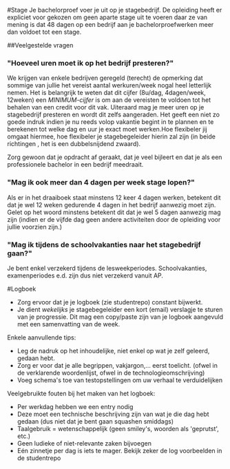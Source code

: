 #Stage
Je bachelorproef voer je uit op je stagebedrijf. De opleiding heeft er expliciet voor gekozen om geen aparte stage uit te voeren daar ze van mening is dat 48 dagen op een bedrijf aan je bachelorproefwerken meer dan voldoet tot een stage.

##Veelgestelde vragen
### "Hoeveel uren moet ik op het bedrijf presteren?"
We krijgen van enkele bedrijven geregeld (terecht) de opmerking dat sommige van jullie het vereist aantal werkuren/week nogal heel letterlijk nemen. 
Het is belangrijk te weten dat dit cijfer (8u/dag, 4dagen/week, 12weken) een *MINIMUM-cijfer* is om aan de vereisten te voldoen tot het behalen van een credit voor dit vak. Uiteraard mag je meer uren op je stagebedrijf presteren en wordt dit zelfs aangeraden. Het geeft een niet zo goede indruk indien je nu reeds volop vakantie begint in te plannen en te berekenen tot welke dag en uur je exact moet werken.Hoe flexibeler jij omgaat hiermee, hoe flexibeler je stagebegeleider hierin zal zijn (in beide richtingen , het is een dubbelsnijdend zwaard).

Zorg gewoon dat je opdracht af geraakt, dat je veel bijleert en dat je als een professionele bachelor in een bedrijf meedraait.

### "Mag ik ook meer dan 4 dagen per week stage lopen?" 
Als er in het draaiboek staat minstens 12 keer 4 dagen werken, betekent dit dat je wel 12 weken gedurende 4 dagen in het bedrijf aanwezig moet zijn. Gelet op het woord minstens betekent dit dat je wel 5 dagen aanwezig mag zijn (indien er de vijfde dag geen andere activiteiten door de opleiding voor jullie voorzien zijn.)

### "Mag ik tijdens de schoolvakanties naar het stagebedrijf gaan?"
Je bent enkel verzekerd tijdens de lesweekperiodes. Schoolvakanties, examenperiodes e.d. zijn dus niet verzekerd vanuit AP.

#Logboek
* Zorg ervoor dat je je logboek (zie studentrepo) constant bijwerkt.
* Je dient *wekelijks* je stagebegeleider een kort (email) verslagje te sturen van je progressie. Dit mag een copy/paste zijn van je logboek aangevuld met een samenvatting van de week.

Enkele aanvullende tips:
* Leg de nadruk op het inhoudelijke, niet enkel op wat je zelf geleerd, gedaan hebt.
* Zorg er voor dat je alle begrippen, vakjargon,... eerst toelicht. (ofwel in de verklarende woordenlijst, ofwel in de technologieomschrijving)
* Voeg schema's toe van testopstellingen om uw verhaal te verduidelijken

Veelgebruikte fouten bij het maken van het logboek:
* Per werkdag hebben we een entry nodig
* Deze moet een technische beschrijving zijn van wat je die dag hebt gedaan (dus niet dat je bent gaan squashen smiddags)
* Taalgebruik = wetenschappelijk (geen smiley's, woorden als 'geprutst', etc.)
* Geen ludieke of niet-relevante zaken bijvoegen
* Eén zinnetje per dag is iets te mager. Bekijk zeker de log voorbeelden in de studentrepo
